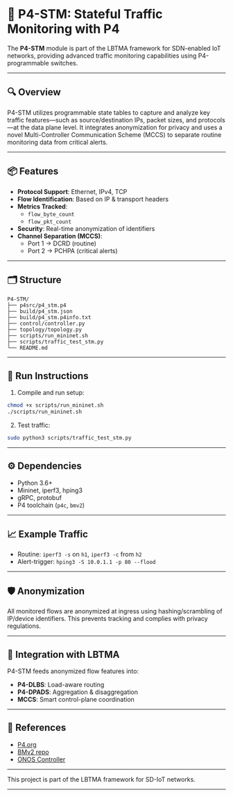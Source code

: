 
# 📡 P4-STM: Stateful Traffic Monitoring with P4

The **P4-STM** module is part of the LBTMA framework for SDN-enabled IoT networks, providing advanced traffic monitoring capabilities using P4-programmable switches.

---

## 🔍 Overview

P4-STM utilizes programmable state tables to capture and analyze key traffic features—such as source/destination IPs, packet sizes, and protocols—at the data plane level. It integrates anonymization for privacy and uses a novel Multi-Controller Communication Scheme (MCCS) to separate routine monitoring data from critical alerts.

---

## 📦 Features

- **Protocol Support**: Ethernet, IPv4, TCP
- **Flow Identification**: Based on IP & transport headers
- **Metrics Tracked**:
  - `flow_byte_count`
  - `flow_pkt_count`
- **Security**: Real-time anonymization of identifiers
- **Channel Separation (MCCS)**:
  - Port 1 → DCRD (routine)
  - Port 2 → PCHPA (critical alerts)

---

## 🗂 Structure

```
P4-STM/
├── p4src/p4_stm.p4
├── build/p4_stm.json
├── build/p4_stm.p4info.txt
├── control/controller.py
├── topology/topology.py
├── scripts/run_mininet.sh
├── scripts/traffic_test_stm.py
└── README.md
```

---

## 🚀 Run Instructions

1. Compile and run setup:

```bash
chmod +x scripts/run_mininet.sh
./scripts/run_mininet.sh
```

2. Test traffic:

```bash
sudo python3 scripts/traffic_test_stm.py
```

---

## ⚙️ Dependencies

- Python 3.6+
- Mininet, iperf3, hping3
- gRPC, protobuf
- P4 toolchain (`p4c`, `bmv2`)

---

## 📈 Example Traffic

- Routine: `iperf3 -s` on `h1`, `iperf3 -c` from `h2`
- Alert-trigger: `hping3 -S 10.0.1.1 -p 80 --flood`

---

## 🛡 Anonymization

All monitored flows are anonymized at ingress using hashing/scrambling of IP/device identifiers. This prevents tracking and complies with privacy regulations.

---

## 🧠 Integration with LBTMA

P4-STM feeds anonymized flow features into:

- **P4-DLBS**: Load-aware routing
- **P4-DPADS**: Aggregation & disaggregation
- **MCCS**: Smart control-plane coordination

---

## 📘 References

- [P4.org](https://p4.org)
- [BMv2 repo](https://github.com/p4lang/behavioral-model)
- [ONOS Controller](https://onosproject.org)

---

This project is part of the LBTMA framework for SD-IoT networks.

---
